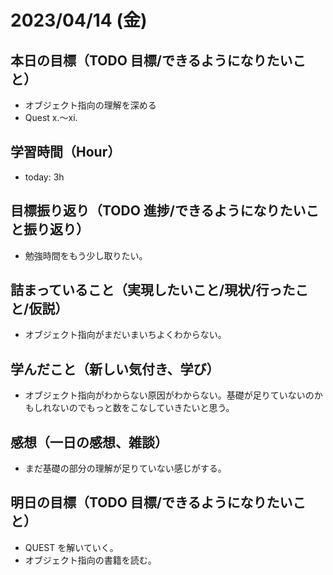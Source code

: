 # 2023/04/14 (金)

## 本日の目標（TODO 目標/できるようになりたいこと）

- オブジェクト指向の理解を深める
- Quest x.〜xi.

## 学習時間（Hour）

- today: 3h

## 目標振り返り（TODO 進捗/できるようになりたいこと振り返り）

- 勉強時間をもう少し取りたい。

## 詰まっていること（実現したいこと/現状/行ったこと/仮説）

- オブジェクト指向がまだいまいちよくわからない。

## 学んだこと（新しい気付き、学び）

- オブジェクト指向がわからない原因がわからない。基礎が足りていないのかもしれないのでもっと数をこなしていきたいと思う。

## 感想（一日の感想、雑談）

- まだ基礎の部分の理解が足りていない感じがする。

## 明日の目標（TODO 目標/できるようになりたいこと）

- QUEST を解いていく。
- オブジェクト指向の書籍を読む。
